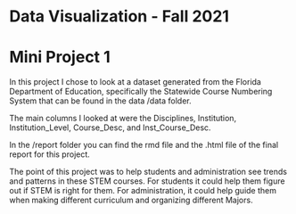 # Data Visualization - Fall 2021

# Mini Project 1


In this project I chose to look at a dataset generated from the Florida Department of Education, specifically the Statewide Course Numbering System that can be found in the data /data folder.

The main columns I looked at were the Disciplines, Institution, Institution_Level, Course_Desc, and Inst_Course_Desc.

In the /report folder you can find the rmd file and the .html file of the final report for this project.

The point of this project was to help students and administration see trends and patterns in these STEM courses. For students it could help them figure out if STEM is right for them. For administration, it could help guide them when making different curriculum and organizing different Majors. 
